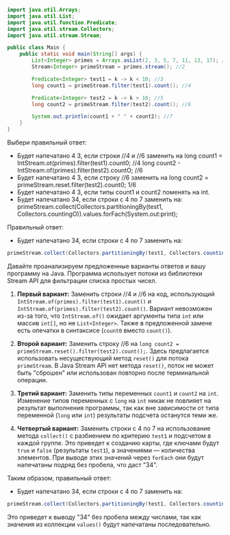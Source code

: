 ```java
import java.util.Arrays;
import java.util.List;
import java.util.function.Predicate;
import java.util.stream.Collectors;
import java.util.stream.Stream;

public class Main {
    public static void main(String[] args) {
        List<Integer> primes = Arrays.asList(2, 3, 5, 7, 11, 13, 17); //1
        Stream<Integer> primeStream = primes.stream(); //2

        Predicate<Integer> test1 = k -> k < 10; //3
        long count1 = primeStream.filter(test1).count(); //4

        Predicate<Integer> test2 = k -> k > 10; //5
        long count2 = primeStream.filter(test2).count(); //6

        System.out.println(count1 + " " + count2); //7
    }
}
```
Выбери правильный ответ:
 - Будет напечатано 4 3, если строки //4 и //6 заменить на
long count1 = IntStream.ot(primes).filter(test1).count0; //4
long count2 - IntStream.of(primes).filter(test2).countO; //6
 - Будет напечатано 4 3, если строку //6 заменить на
long count2 = primeStream.reset.filter(test2).count0; 1/6
 - Будет напечатано 4 3, если типы count1 и count2 поменять на int.
 - Будет напечатано 34, если строки с 4 по 7 заменить на:
primeStream.collect(Collectors.partitioningBy(test1,
Collectors.countingO)).values.forFach(System.out:print);

Правильный ответ:
- Будет напечатано 34, если строки с 4 по 7 заменить на:
```java
primeStream.collect(Collectors.partitioningBy(test1, Collectors.counting())).values().forEach(System.out::print);
```

Давайте проанализируем предложенные варианты ответов и вашу программу на Java. Программа использует потоки из библиотеки Stream API для фильтрации списка простых чисел.

1. **Первый вариант:** Заменить строки //4 и //6 на код, использующий `IntStream.of(primes).filter(test1).count()` и `IntStream.of(primes).filter(test2).count()`. Вариант невозможен из-за того, что `IntStream.of()` ожидает аргументы типа `int` или массив `int[]`, но не `List<Integer>`. Также в предложенной замене есть опечатки в синтаксисе (`count0` вместо `count()`).

2. **Второй вариант:** Заменить строку //6 на `long count2 = primeStream.reset().filter(test2).count();`. Здесь предлагается использовать несуществующий метод `reset()` для потока `primeStream`. В Java Stream API нет метода `reset()`, поток не может быть "сброшен" или использован повторно после терминальной операции.

3. **Третий вариант:** Заменить типы переменных `count1` и `count2` на `int`. Изменение типов переменных с `long` на `int` никак не повлияет на результат выполнения программы, так как вне зависимости от типа переменной (`long` или `int`) результаты подсчета останутся теми же.

4. **Четвертый вариант:** Заменить строки с 4 по 7 на использование метода `collect()` с разбиением по критерию `test1` и подсчетом в каждой группе. Это приведет к созданию карты, где ключами будут `true` и `false` (результаты `test1`), а значениями — количества элементов. При выводе этих значений через `forEach` они будут напечатаны подряд без пробела, что даст "34".

Таким образом, правильный ответ:
- Будет напечатано 34, если строки с 4 по 7 заменить на:
```java
primeStream.collect(Collectors.partitioningBy(test1, Collectors.counting())).values().forEach(System.out::print);
```
Это приведет к выводу "34" без пробела между числами, так как значения из коллекции `values()` будут напечатаны последовательно.